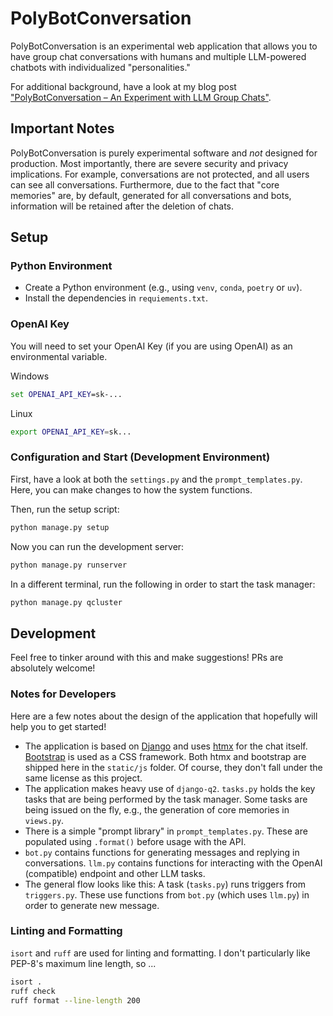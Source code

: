 # PolyBotConversation

PolyBotConversation is an experimental web application that allows you to have group chat conversations with humans and multiple LLM-powered chatbots with individualized "personalities."

For additional background, have a look at my blog post ["PolyBotConversation – An Experiment with LLM Group Chats"](https://kleiber.me/blog/2024/10/06/PolyBotConversation-llm-group-chat-experiment/).

## Important Notes

PolyBotConversation is purely experimental software and *not* designed for production. Most importantly, there are severe security and privacy implications. For example, conversations are not protected, and all users can see all conversations. Furthermore, due to the fact that "core memories" are, by default, generated for all conversations and bots, information will be retained after the deletion of chats.

## Setup

### Python Environment

* Create a Python environment (e.g., using `venv`, `conda`, `poetry` or `uv`).
* Install the dependencies in `requiements.txt`.

### OpenAI Key

You will need to set your OpenAI Key (if you are using OpenAI) as an environmental variable.

Windows

```cmd
set OPENAI_API_KEY=sk-...
```

Linux

```bash
export OPENAI_API_KEY=sk...
```

### Configuration and Start (Development Environment)

First, have a look at both the `settings.py` and the `prompt_templates.py`. Here, you can make changes to how the system functions.

Then, run the setup script:

```bash
python manage.py setup
```

Now you can run the development server:

```bash
python manage.py runserver
```

In a different terminal, run the following in order to start the task manager:

```bash
python manage.py qcluster
```

## Development

Feel free to tinker around with this and make suggestions! PRs are absolutely welcome!

### Notes for Developers

Here are a few notes about the design of the application that hopefully will help you to get started!

* The application is based on [Django](https://www.djangoproject.com/) and uses [htmx](https://htmx.org/) for the chat itself. [Bootstrap](https://getbootstrap.com/) is used as a CSS framework. Both htmx and bootstrap are shipped here in the `static/js` folder. Of course, they don't fall under the same license as this project.
* The application makes heavy use of `django-q2`. `tasks.py` holds the key tasks that are being performed by the task manager. Some tasks are being issued on the fly, e.g., the generation of core memories in `views.py`.
* There is a simple "prompt library" in `prompt_templates.py`. These are populated using `.format()` before usage with the API.
* `bot.py` contains functions for generating messages and replying in conversations. `llm.py` contains functions for interacting with the OpenAI (compatible) endpoint and other LLM tasks.
* The general flow looks like this: A task (`tasks.py`) runs triggers from `triggers.py`. These use functions from `bot.py` (which uses `llm.py`) in order to generate new message.

### Linting and Formatting

`isort` and `ruff` are used for linting and formatting. I don't particularly like PEP-8's maximum line length, so ...

```bash
isort .
ruff check
ruff format --line-length 200
```
